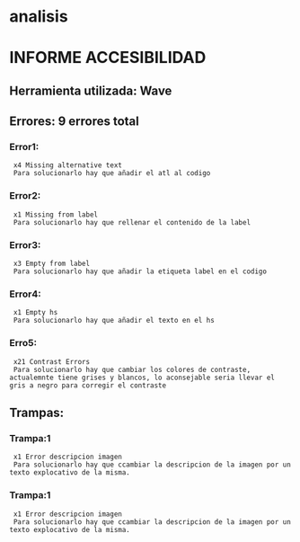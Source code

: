 # analisis
# INFORME ACCESIBILIDAD

## Herramienta utilizada: Wave
## Errores: 9 errores total 
### Error1:
     x4 Missing alternative text
     Para solucionarlo hay que añadir el atl al codigo
### Error2:
     x1 Missing from label
     Para solucionarlo hay que rellenar el contenido de la label
### Error3:
     x3 Empty from label
     Para solucionarlo hay que añadir la etiqueta label en el codigo
### Error4:
     x1 Empty hs
     Para solucionarlo hay que añadir el texto en el hs
### Erro5:
     x21 Contrast Errors
     Para solucionarlo hay que cambiar los colores de contraste, actualemnte tiene grises y blancos, lo aconsejable seria llevar el gris a negro para corregir el contraste
## Trampas:
### Trampa:1
     x1 Error descripcion imagen
     Para solucionarlo hay que ccambiar la descripcion de la imagen por un texto explocativo de la misma.
### Trampa:1
     x1 Error descripcion imagen
     Para solucionarlo hay que ccambiar la descripcion de la imagen por un texto explocativo de la misma.
     
     
